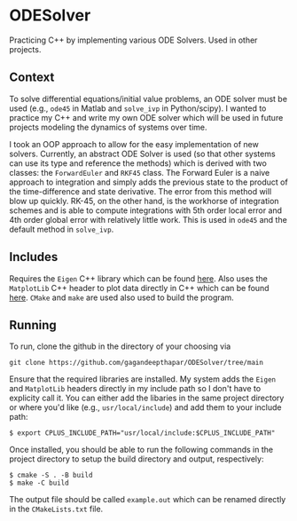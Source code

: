 # ODESolver
Practicing C++ by implementing various ODE Solvers. Used in other projects.

## Context 
To solve differential equations/initial value problems, an ODE solver must be used (e.g., `ode45` in Matlab and `solve_ivp` in Python/scipy). I wanted to practice my C++ and write my own ODE solver which will be used in future projects modeling the dynamics of systems over time. 


I took an OOP approach to allow for the easy implementation of new solvers. Currently, an abstract ODE Solver is used (so that other systems can use its type and reference the methods) which is derived with two classes: the `ForwardEuler` and `RKF45` class. The Forward Euler is a naive approach to integration and simply adds the previous state to the product of the time-difference and state derivative. The error from this method will blow up quickly.
RK-45, on the other hand, is the workhorse of integration schemes and is able to compute integrations with 5th order local error and 4th order global error with relatively little work. This is used in `ode45` and the default method in `solve_ivp`.

## Includes
Requires the `Eigen` C++ library which can be found [here]().
Also uses the `MatplotLib` C++ header to plot data directly in C++ which can be found [here]().
`CMake` and `make` are used also used to build the program.

## Running 
To run, clone the github in the directory of your choosing via 
```
git clone https://github.com/gagandeepthapar/ODESolver/tree/main
```


Ensure that the required libraries are installed. My system adds the `Eigen` and `MatplotLib` headers directly in my include path so I don't have to explicity call it. You can either add the libaries in the same project directory or where you'd like (e.g., `usr/local/include`) and add them to your include path:
```
$ export CPLUS_INCLUDE_PATH="usr/local/include:$CPLUS_INCLUDE_PATH"
```


Once installed, you should be able to run the following commands in the project directory to setup the build directory and output, respectively:
```
$ cmake -S . -B build
$ make -C build
```


The output file should be called `example.out` which can be renamed directly in the `CMakeLists.txt` file.
